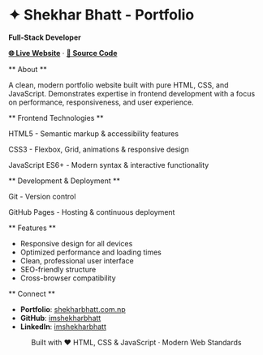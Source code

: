 # ✦ Shekhar Bhatt - Portfolio

<div>

**Full-Stack Developer**

[**🌐 Live Website**](https://www.shekharbhatt.com.np) · [**📂 Source Code**](https://github.com/imshekharbhatt/MyPortfolio)

</div>

** About **

A clean, modern portfolio website built with pure HTML, CSS, and JavaScript. Demonstrates expertise in frontend development with a focus on performance, responsiveness, and user experience.

** Frontend Technologies **

HTML5 - Semantic markup & accessibility features

CSS3 - Flexbox, Grid, animations & responsive design

JavaScript ES6+ - Modern syntax & interactive functionality

** Development & Deployment **

Git - Version control

GitHub Pages - Hosting & continuous deployment

** Features **

- Responsive design for all devices
- Optimized performance and loading times
- Clean, professional user interface
- SEO-friendly structure
- Cross-browser compatibility

** Connect **

- **Portfolio**: [shekharbhatt.com.np](https://www.shekharbhatt.com.np)
- **GitHub**: [imshekharbhatt](https://github.com/imshekharbhatt)
- **LinkedIn**: [imshekharbhatt](https://linkedin.com/in/imshekharbhatt)

<div align="center">

Built with ❤️ HTML, CSS & JavaScript · Modern Web Standards

</div>
